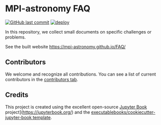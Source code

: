 # MPI-astronomy FAQ

[![GitHub last commit](https://img.shields.io/github/last-commit/mpi-astronomy/FAQ?label=last%20update)](https://github.com/mpi-astronomy/FAQ/commits/main)
[![deploy](https://github.com/mpi-astronomy/FAQ/actions/workflows/deploy.yml/badge.svg)](https://github.com/mpi-astronomy/FAQ/actions/workflows/deploy.yml)

In this repository, we collect small documents on specific challenges or problems.

See the built website https://mpi-astronomy.github.io/FAQ/

## Contributors

We welcome and recognize all contributions. You can see a list of current contributors in the [contributors tab](https://github.com/mpi-astronomy/FAQ/graphs/contributors).

## Credits

This project is created using the excellent open-source [Jupyter Book](https://jupyterbook.org/) project](https://jupyterbook.org/) and the [executablebooks/cookiecutter-jupyter-book template](https://github.com/executablebooks/cookiecutter-jupyter-book).

